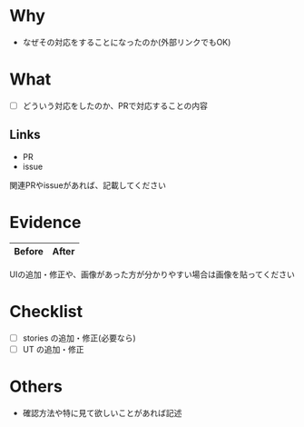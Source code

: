 # Why

- なぜその対応をすることになったのか(外部リンクでもOK)

# What

- [ ] どういう対応をしたのか、PRで対応することの内容

## Links

- PR
- issue

関連PRやissueがあれば、記載してください

# Evidence

| Before | After |
|:------:|:-----:|

UIの追加・修正や、画像があった方が分かりやすい場合は画像を貼ってください

# Checklist

- [ ] stories の追加・修正(必要なら)
- [ ] UT の追加・修正

# Others

- 確認方法や特に見て欲しいことがあれば記述
